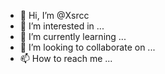 - 👋 Hi, I’m @Xsrcc
- 👀 I’m interested in ...
- 🌱 I’m currently learning ...
- 💞️ I’m looking to collaborate on ...
- 📫 How to reach me ...

<!---
Xsrcc/Xsrcc is a ✨ special ✨ repository because its `README.md` (this file) appears on your GitHub profile.
You can click the Preview link to take a look at your changes.
--->
